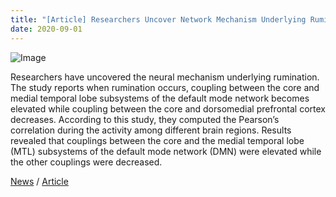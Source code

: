```yaml
---
title: "[Article] Researchers Uncover Network Mechanism Underlying Rumination"
date: 2020-09-01
---
```


![Image](https://sites.google.com/site/bsplkoreauniversity/_/rsrc/1625602885288/general/articleresearchersuncovernetworkmechanismunderlyingrumination/%EC%A0%9C%EB%AA%A9%20%EC%97%86%EB%8A%94%20%ED%94%84%EB%A0%88%EC%A0%A0%ED%85%8C%EC%9D%B4%EC%85%98%281%29.png)

Researchers have uncovered the neural mechanism underlying rumination. The study reports when rumination occurs, coupling between the core and medial temporal lobe subsystems of the default mode network becomes elevated while coupling between the core and dorsomedial prefrontal cortex decreases. According to this study, they computed the Pearson’s correlation during the activity among different brain regions. Results revealed that couplings between the core and the medial temporal lobe (MTL) subsystems of the default mode network (DMN) were elevated while the other couplings were decreased.

[News](https://neurosciencenews.com/rumination-mechanism-16929/) /
[Article](https://www.sciencedirect.com/science/article/pii/S1053811920306716?via%3Dihub)
